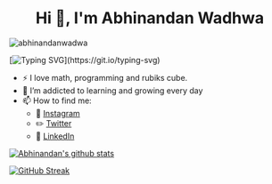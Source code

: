 <h1 align="center">Hi 👋, I'm Abhinandan Wadhwa</h1>

<p align="left"> <img src="https://komarev.com/ghpvc/?username=abhinandanwadwa&label=Profile%20views&color=0e75b6&style=flat" alt="abhinandanwadwa" /> </p>

[![Typing SVG](https://readme-typing-svg.herokuapp.com?lines=+Full+Stack+Web+Developer;App+Developer;Discord+Bot+Developer;and+much+more...)](https://git.io/typing-svg)


- :zap: I love math, programming and rubiks cube.
- 🌱 I’m addicted to learning and growing every day
- 📫 How to find me: 
  - :movie_camera: [Instagram](https://www.instagram.com/abhinandan__wadhwa/)
  - :pencil2: [Twitter](https://twitter.com/abhinandan1311)
  - :office: [LinkedIn](https://www.linkedin.com/in/abhinandan-w-a30552137)

[![Abhinandan's github stats](https://github-readme-stats.vercel.app/api?username=abhinandanwadwa&custom_title=Abhinandan's%20Github%20Stats&count_private=true&show_icons=true&theme=radical&hide_rank=false)](https://github.com/anuraghazra/github-readme-stats)

[![GitHub Streak](https://github-readme-streak-stats.herokuapp.com?user=abhinandanwadwa&theme=radical)](https://git.io/streak-stats)
